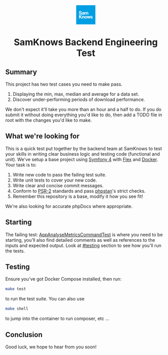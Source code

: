 
<div align="center">
  <img src="samknows.png" align="center" width="60">
  <h1 align="center">SamKnows Backend Engineering Test</h1>
</div>

## Summary

This project has two test cases you need to make pass.

1. Displaying the min, max, median and average for a data set.
2. Discover under-performing periods of download performance.

We don't expect it'll take you more than an hour and a half to do. If you do submit it
without doing everything you'd like to do, then add a TODO file in root with the changes
you'd like to make.

## What we're looking for

This is a quick test put together by the backend team at SamKnows to test your skills in writing clear
business logic and testing code (functional and unit). We've setup a base project using [Symfony 4](https://symfony.com) with [Flex](https://symfony.com/doc/current/setup/flex.html) and
[Docker](https://www.docker.com). Your task is to:

1. Write new code to pass the failing test suite.
2. Write unit tests to cover your new code.
3. Write clear and concise commit messages.
4. Conform to [PSR-2](https://www.php-fig.org/psr/psr-2/) standards and pass [phpstan](https://github.com/phpstan/phpstan)'s strict checks.
5. Remember this repository is a base, modify it how you see fit!

We're also looking for accurate phpDocs where appropriate.

## Starting

The failing test: [AppAnalyseMetricsCommandTest](tests/Functional/Command/AppAnalyseMetricsCommandTest.php)
is where you need to be starting, you'll also find detailed comments as well as references to the inputs and expected
output. Look at [#testing](Testing) section to see how you'll run the tests.

## Testing

Ensure you've got Docker Compose installed, then run:

``` bash
make test
```

to run the test suite. You can also use

``` bash
make shell
```

to jump into the container to run composer, etc ...


## Conclusion

Good luck, we hope to hear from you soon!
